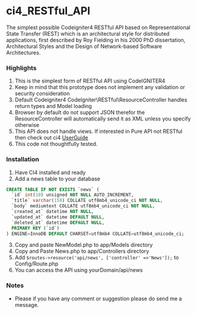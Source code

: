 # ci4_RESTful_API

The simplest possible Codeigniter4 RESTful API based on Representational State Transfer (REST) which is an architectural style for distributed applications, first described by Roy Fielding in his 2000 PhD dissertation, Architectural Styles and the Design of Network-based Software Architectures. 

### Highlights
1. This is the simplest form of RESTful API using CodeIGNITER4
2. Keep in mind that this prototype does not implement any validation or security consideration
3. Default Codeigniter4 CodeIgniter\RESTful\ResourceController handles return types and Model loading
4. Browser by default do not support JSON therefor the ResourceController will automatically send it as XML unless you specify otherwise
5. This API does not handle views. If interested in Pure API not RESTful then check out ci4 [UserGuide](https://codeigniter4.github.io/userguide/outgoing/api_responses.html)
6. This code not thoughtfully tested.

### Installation 

1. Have CI4 installed and ready 
2. Add a news table to your database

```SQL
CREATE TABLE IF NOT EXISTS `news` (
  `id` int(10) unsigned NOT NULL AUTO_INCREMENT,
  `title` varchar(150) COLLATE utf8mb4_unicode_ci NOT NULL,
  `body` mediumtext COLLATE utf8mb4_unicode_ci NOT NULL,
  `created_at` datetime NOT NULL,
  `updated_at` datetime DEFAULT NULL,
  `deleted_at` datetime DEFAULT NULL,
  PRIMARY KEY (`id`)
) ENGINE=InnoDB DEFAULT CHARSET=utf8mb4 COLLATE=utf8mb4_unicode_ci;
```

3. Copy and paste NewModel.php to app/Models directory
4. Copy and Paste News.php to app/Controllers directory
5. Add  `$routes->resource('api/news', ['controller' =>'News']);` to Config/Route.php
6. You can access the API using yourDomain/api/news

### Notes
- Please if you have any comment or suggestion please do send me a message.
